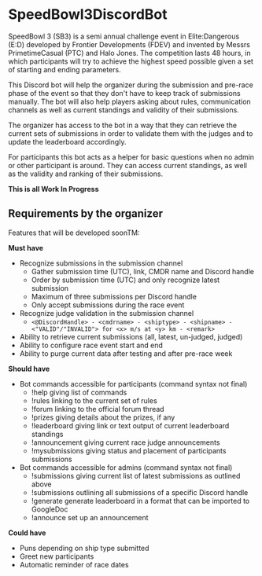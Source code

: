 # SpeedBowl3DiscordBot
SpeedBowl 3 (SB3) is a semi annual challenge event in Elite:Dangerous (E:D) developed by
Frontier Developments (FDEV) and invented by Messrs PrimetimeCasual (PTC) and Halo Jones.
The competition lasts 48 hours, in which participants will try to achieve the highest speed
possible given a set of starting and ending parameters.

This Discord bot will help the organizer during the submission and pre-race phase of the event so that they don't have to keep track of submissions manually. The bot will also help players asking about rules, communication channels as well as current standings and validity of their submissions.

The organizer has access to the bot in a way that they can retrieve the current sets of submissions in order to validate them with the judges and to update the leaderboard accordingly.

For participants this bot acts as a helper for basic questions when no admin or other participant is around. They can access current standings, as well as the validity and ranking of their submissions.

**This is all Work In Progress**

## Requirements by the organizer
Features that will be developed soonTM:

**Must have**
* Recognize submissions in the submission channel
  * Gather submission time (UTC), link, CMDR name and Discord handle
  * Order by submission time (UTC) and only recognize latest submission
  * Maximum of three submissions per Discord handle
  * Only accept submissions during the race event
* Recognize judge validation in the submission channel
  * `<@DiscordHandle> - <cmdrname> - <shiptype> - <shipname> - <"VALID"/"INVALID"> for <x> m/s at <y> km - <remark>`
* Ability to retrieve current submissions (all, latest, un-judged, judged)
* Ability to configure race event start and end
* Ability to purge current data after testing and after pre-race week
  
**Should have**
* Bot commands accessible for participants (command syntax not final)
  * !help giving list of commands
  * !rules linking to the current set of rules
  * !forum linking to the official forum thread
  * !prizes giving details about the prizes, if any
  * !leaderboard giving link or text output of current leaderboard standings
  * !announcement giving current race judge announcements
  * !mysubmissions giving status and placement of participants submissions
* Bot commands accessible for admins (command syntax not final)
  * !submissions giving current list of latest submissions as outlined above
  * !submissions <X> outlining all submissions of a specific Discord handle
  * !generate generate leaderboard in a format that can be imported to GoogleDoc
  * !announce set up an announcement

**Could have**
* Puns depending on ship type submitted
* Greet new participants
* Automatic reminder of race dates
